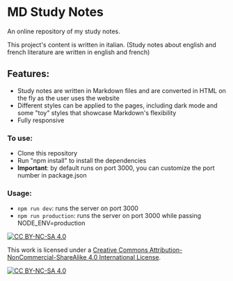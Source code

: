 # MD Study Notes

An online repository of my study notes.

This project's content is written in italian. (Study notes about english and french literature are written in english and french)

## Features:

- Study notes are written in Markdown files and are converted in HTML on the fly as the user uses the website
- Different styles can be applied to the pages, including dark mode and some "toy" styles that showcase Markdown's flexibility
- Fully responsive

### To use:

- Clone this repository
- Run "npm install" to install the dependencies
- **Important**: by default runs on port 3000, you can customize the port number in package.json

### Usage:

- `npm run dev`: runs the server on port 3000
- `npm run production`: runs the server on port 3000 while passing NODE_ENV=production


[![CC BY-NC-SA 4.0][cc-by-nc-sa-shield]][cc-by-nc-sa]

This work is licensed under a
[Creative Commons Attribution-NonCommercial-ShareAlike 4.0 International License][cc-by-nc-sa].

[![CC BY-NC-SA 4.0][cc-by-nc-sa-image]][cc-by-nc-sa]

[cc-by-nc-sa]: http://creativecommons.org/licenses/by-nc-sa/4.0/
[cc-by-nc-sa-image]: https://licensebuttons.net/l/by-nc-sa/4.0/88x31.png
[cc-by-nc-sa-shield]: https://img.shields.io/badge/License-CC%20BY--NC--SA%204.0-lightgrey.svg
